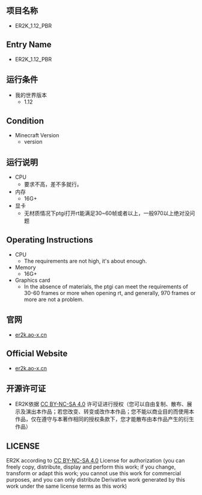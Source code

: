 ## 项目名称
* ER2K_1.12_PBR

## Entry Name
* ER2K_1.12_PBR

## 运行条件
* 我的世界版本
  * 1.12

## Condition
* Minecraft Version
  * version

## 运行说明
* CPU
  * 要求不高，差不多就行。
* 内存
  * 16G+
* 显卡
  * 无材质情况下ptgi打开rt能满足30~60帧或者以上，一般970以上绝对没问题
 
## Operating Instructions
* CPU
  * The requirements are not high, it's about enough.
* Memory
  * 16G+
* Graphics card
  * In the absence of materials, the ptgi can meet the requirements of 30-60 frames or more when opening rt, and generally, 970 frames or more are not a problem.

## 官网
* [er2k.ao-x.cn](https://er2k.ao-x.cn)

## Official Website
* [er2k.ao-x.cn](https://er2k.ao-x.cn)

## 开源许可证
* ER2K依据 [CC BY-NC-SA 4.0](https://creativecommons.org/licenses/by-nc-sa/4.0/) 许可证进行授权（您可以自由复制、散布、展示及演出本作品；若您改变、转变或改作本作品；您不能以商业目的而使用本作品，仅在遵守与本著作相同的授权条款下，您才能散布由本作品产生的衍生作品）

## LICENSE
ER2K according to [CC BY-NC-SA 4.0](https://creativecommons.org/licenses/by-nc-sa/4.0/) License for authorization (you can freely copy, distribute, display and perform this work; if you change, transform or adapt this work; you cannot use this work for commercial purposes, and you can only distribute Derivative work generated by this work under the same license terms as this work)

